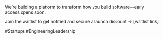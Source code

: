We’re building a platform to transform how you build software—early access
opens soon.

Join the waitlist to get notified and secure a launch discount → [waitlist
link]

#Startups #EngineeringLeadership
